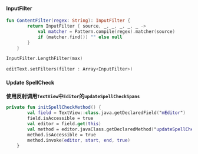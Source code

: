 #### InputFilter

~~~kotlin
fun ContentFilter(regex: String): InputFilter {
        return InputFilter { source, _, _, _, _, _ ->
            val matcher = Pattern.compile(regex).matcher(source)
            if (matcher.find()) "" else null
        }
    }

InputFilter.LengthFilter(max)

editText.setFilters(filter : Array<InputFilter>)
~~~

#### Update SpellCheck

**使用反射调用`TextView`中`Editor`的`updateSpellCheckSpans`**

~~~kotlin
private fun initSpellCheckMethod() {
        val field = TextView::class.java.getDeclaredField("mEditor")
        field.isAccessible = true
        val editor = field.get(this)
        val method = editor.javaClass.getDeclaredMethod("updateSpellCheckSpans", Int::class.java, Int::class.java, Boolean::class.java)
        method.isAccessible = true
        method.invoke(editor, start, end, true)
    }
~~~

